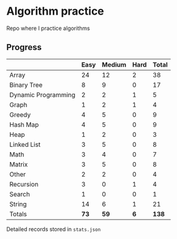 # Algorithm practice

Repo where I practice algorithms

<!-- todo: display the json data in some online visualization. -->

## Progress

<!-- { javascript: 49, python: 95, both: 6 } -->
|                     | Easy   | Medium | Hard  | Total   |
| ------------------- | ------ | ------ | ----- | ------- |
| Array               | 24     | 12     | 2     | 38      |
| Binary Tree         | 8      | 9      | 0     | 17      |
| Dynamic Programming | 2      | 2      | 1     | 5       |
| Graph               | 1      | 2      | 1     | 4       |
| Greedy              | 4      | 5      | 0     | 9       |
| Hash Map            | 4      | 5      | 0     | 9       |
| Heap                | 1      | 2      | 0     | 3       |
| Linked List         | 3      | 5      | 0     | 8       |
| Math                | 3      | 4      | 0     | 7       |
| Matrix              | 3      | 5      | 0     | 8       |
| Other               | 2      | 2      | 0     | 4       |
| Recursion           | 3      | 0      | 1     | 4       |
| Search              | 1      | 0      | 0     | 1       |
| String              | 14     | 6      | 1     | 21      |
| Totals              | **73** | **59** | **6** | **138** |

Detailed records stored in `stats.json`
